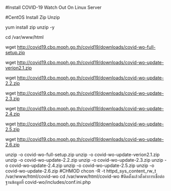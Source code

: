 #Install COVID-19 Watch Out On Linux Server

#CentOS Install Zip Unzip

yum install zip unzip -y

cd /var/www/html

wget http://covid19.cbo.moph.go.th/covid19/downloads/covid-wo-full-setup.zip

wget http://covid19.cbo.moph.go.th/covid19/downloads/covid-wo-update-verion2.1.zip

wget http://covid19.cbo.moph.go.th/covid19/downloads/covid-wo-update-2.2.zip

wget http://covid19.cbo.moph.go.th/covid19/downloads/covid-wo-update-2.3.zip

wget http://covid19.cbo.moph.go.th/covid19/downloads/covid-wo-update-2.4.zip

wget http://covid19.cbo.moph.go.th/covid19/downloads/covid-wo-update-2.5.zip

wget http://covid19.cbo.moph.go.th/covid19/downloads/covid-wo-update-2.6.zip

unzip -o covid-wo-full-setup.zip
unzip -o covid-wo-update-verion2.1.zip
unzip -o covid-wo-update-2.2.zip
unzip -o covid-wo-update-2.3.zip
unzip -o covid-wo-update-2.4.zip
unzip -o covid-wo-update-2.5.zip
unzip -o covid-wo-update-2.6.zip
#CHMOD
chcon -R -t httpd_sys_content_rw_t /var/www/html/covid-wo
cd /var/www/html/covid-wo
#ติดตั้งแล้วตั้งค่าการเชื่อต่อฐานข้อมูลที่ covid-wo/includes/conf.ini.php
